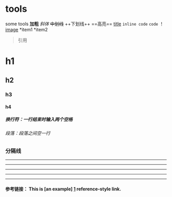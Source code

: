# tools
some tools
**加粗**
*斜体*
~~中划线~~
++下划线++
==高亮==
[title](link)
`inline code`
```code```
！[image](https://ztstatictest.oss-cn-hangzhou.aliyuncs.com/chengxin_rz/15340560081069775062e2cc8f29ceaecbaf270005e6dad.png)
*item1
*item2
> 引用

# h1
## h2
### h3
#### h4
##### 换行符：一行结束时输入两个空格  
###### 段落：段落之间空一行

### 分隔线
***
* * *
*****
- - -
----------

#### 参考链接： This is [an example] [1] reference-style link.
  [1]: http://example.com/  "Optional Title Here"
